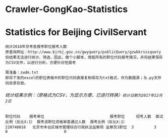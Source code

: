 # Crawler-GongKao-Statistics
Statistics for Beijing CivilServant 
=============================================================

```
统计2018年京考各报考职位报考人数
原查询网址：http://www.bjrbj.gov.cn/gwyquery/publicQuery/gzwbkrsssquery
但结果无法进行统计、筛选，因此，做个小脚本，爬取所有的职位代码报考情况，并将结果保存为CSV文件，以进行分析，方便针对性报考
```

```
需准备：zwdm.txt
即将下发的excel的职位表格中的职位代码直接复制保存为txt格式，作为数据源；与.py文件同目录存放。
```




###### 统计结果示例：（原格式为CSV，为显示方便，已进行转换）`统计日期为2017年12月2日`
```
职位代码    报考单位                             报考职位     招考人数  面试比例（反比X:1） 报考该职位资格审查通过人数  报考比例（反比X:1）
220748018   北京市丰台区城市管理综合行政执法监察局 监察员1职位  3         3                 0                         0
```
